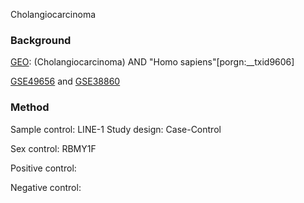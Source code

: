 Cholangiocarcinoma 

### Background
[GEO](https://www.ncbi.nlm.nih.gov/gds):  (Cholangiocarcinoma) AND "Homo sapiens"[porgn:__txid9606] 

[GSE49656](https://www.ncbi.nlm.nih.gov/geo/query/acc.cgi?acc=GSE49656) and [GSE38860](https://www.ncbi.nlm.nih.gov/geo/query/acc.cgi?acc=GSE38860)


### Method

Sample control: LINE-1
Study design: Case-Control

Sex control: RBMY1F

Positive control:

Negative control:
